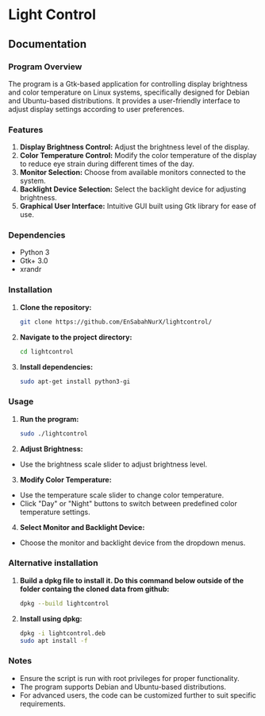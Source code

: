 # Light Control


## Documentation


### Program Overview
The program is a Gtk-based application for controlling display brightness and color temperature on Linux systems, specifically designed for Debian and Ubuntu-based distributions. It provides a user-friendly interface to adjust display settings according to user preferences.


### Features
1. **Display Brightness Control:** Adjust the brightness level of the display.
2. **Color Temperature Control:** Modify the color temperature of the display to reduce eye strain during different times of the day.
3. **Monitor Selection:** Choose from available monitors connected to the system.
4. **Backlight Device Selection:** Select the backlight device for adjusting brightness.
5. **Graphical User Interface:** Intuitive GUI built using Gtk library for ease of use.


### Dependencies
- Python 3
- Gtk+ 3.0
- xrandr


### Installation
1. **Clone the repository:**
   ```bash
   git clone https://github.com/EnSabahNurX/lightcontrol/


2. **Navigate to the project directory:**
   ```bash
   cd lightcontrol

3. **Install dependencies:**
   ```bash
   sudo apt-get install python3-gi


### Usage
1. **Run the program:**
   ```bash
   sudo ./lightcontrol 

2. **Adjust Brightness:**
 - Use the brightness scale slider to adjust brightness level.
3. **Modify Color Temperature:**
 - Use the temperature scale slider to change color temperature.
 - Click "Day" or "Night" buttons to switch between predefined color temperature settings.
4. **Select Monitor and Backlight Device:**
 - Choose the monitor and backlight device from the dropdown menus.


### Alternative installation
1. **Build a dpkg file to install it. Do this command below outside of the folder containg the cloned data from github:**
   ```bash
   dpkg --build lightcontrol
1. **Install using dpkg:**
   ```bash
   dpkg -i lightcontrol.deb
   sudo apt install -f
### Notes
 - Ensure the script is run with root privileges for proper functionality.
 - The program supports Debian and Ubuntu-based distributions.
 - For advanced users, the code can be customized further to suit specific requirements.